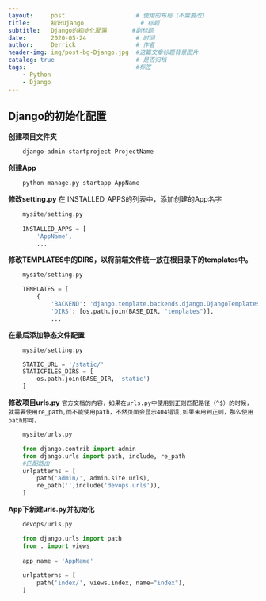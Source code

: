 ```yaml
---
layout:     post   				    # 使用的布局（不需要改）
title:      初识Django 				# 标题 
subtitle:   Django的初始化配置       #副标题
date:       2020-05-24 				# 时间
author:     Derrick 				# 作者
header-img: img/post-bg-Django.jpg 	#这篇文章标题背景图片
catalog: true 						# 是否归档
tags:								#标签
    - Python
    - Django
---
```


## Django的初始化配置


**创建项目文件夹**

```python
    django-admin startproject ProjectName
```

**创建App**

```python
    python manage.py startapp AppName
```

**修改setting.py**
在 INSTALLED_APPS的列表中，添加创建的App名字
```python
    mysite/setting.py
    
    INSTALLED_APPS = [
        'AppName',
        ...
```

**修改TEMPLATES中的DIRS，以将前端文件统一放在根目录下的templates中。**
```python
    mysite/setting.py

    TEMPLATES = [
        {
            'BACKEND': 'django.template.backends.django.DjangoTemplates',
            'DIRS': [os.path.join(BASE_DIR, "templates")],
            ...

```

**在最后添加静态文件配置**
```python
    mysite/setting.py

    STATIC_URL = '/static/'
    STATICFILES_DIRS = [
        os.path.join(BASE_DIR, 'static')
    ]
```

**修改项目urls.py**
`官方文档的内容，如果在urls.py中使用到正则匹配路径（^$）的时候，就需要使用re_path,而不能使用path，不然页面会显示404错误,如果未用到正则，那么使用path即可。`
```python
    mysite/urls.py

    from django.contrib import admin
    from django.urls import path, include, re_path
    #匹配路由
    urlpatterns = [
        path('admin/', admin.site.urls),
        re_path('',include('devops.urls')),
    ]

```

**App下新建urls.py并初始化**
```python
    devops/urls.py

    from django.urls import path 
    from . import views
    
    app_name = 'AppName'
    
    urlpatterns = [
        path('index/', views.index, name="index"),
    ]
```